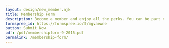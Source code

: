 ```yaml
---
layout: design/new_member.njk
title: Membership Form
description: Become a member and enjoy all the perks. You can be part of preserving early Ford history.
formspree_id: https://formspree.io/f/mgvaewne
button: Submit Now
pdf: /pdf/membershipform-9-2015.pdf
permalink: /membership-form/
---
```

